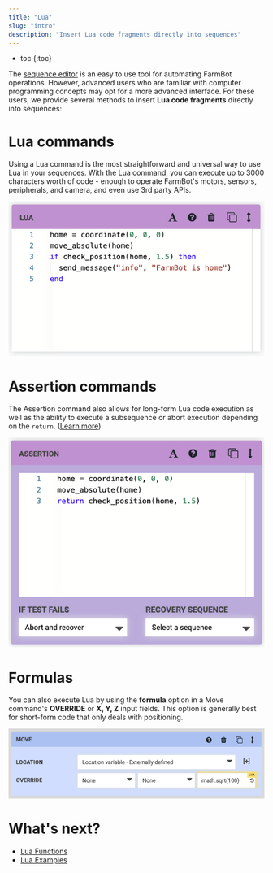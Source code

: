 ```yaml
---
title: "Lua"
slug: "intro"
description: "Insert Lua code fragments directly into sequences"
---
```


* toc
{:toc}

The [sequence editor](https://software.farm.bot/docs/sequences) is an easy to use tool for automating FarmBot operations. However, advanced users who are familiar with computer programming concepts may opt for a more advanced interface. For these users, we provide several methods to insert **Lua code fragments** directly into sequences:

# Lua commands

Using a <span class="fb-step fb-lua">Lua</span> command is the most straightforward and universal way to use Lua in your sequences. With the Lua command, you can execute up to 3000 characters worth of code - enough to operate FarmBot's motors, sensors, peripherals, and camera, and even use 3rd party APIs.

![lua command](_images/lua_command.png)

# Assertion commands

The <span class="fb-step fb-assertion">Assertion</span> command also allows for long-form Lua code execution as well as the ability to execute a subsequence or abort execution depending on the `return`. ([Learn more](https://software.farm.bot/docs/advanced-sequence-commands)).

![assertion command](_images/assertion_command.png)

# Formulas

You can also execute Lua by using the **formula** option in a <span class="fb-step fb-move">Move</span> command's **OVERRIDE** or **X, Y, Z** input fields. This option is generally best for short-form code that only deals with positioning.

![move command with formula](_images/move_command_with_formula.png)

# What's next?

 * [Lua Functions](functions.md)
 * [Lua Examples](examples.md)
